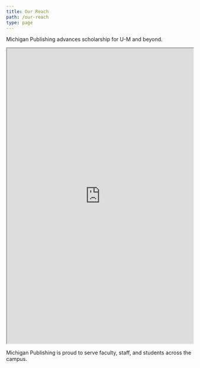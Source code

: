 ```yaml
---
title: Our Reach
path: /our-reach
type: page
---
```

Michigan Publishing advances scholarship for U-M and beyond.

<iframe title="Readership map" width="100%" height="800" src="https://www.publishing.umich.edu/readership-map/"></iframe>



 Michigan Publishing is proud to serve faculty, staff, and students across the campus.
